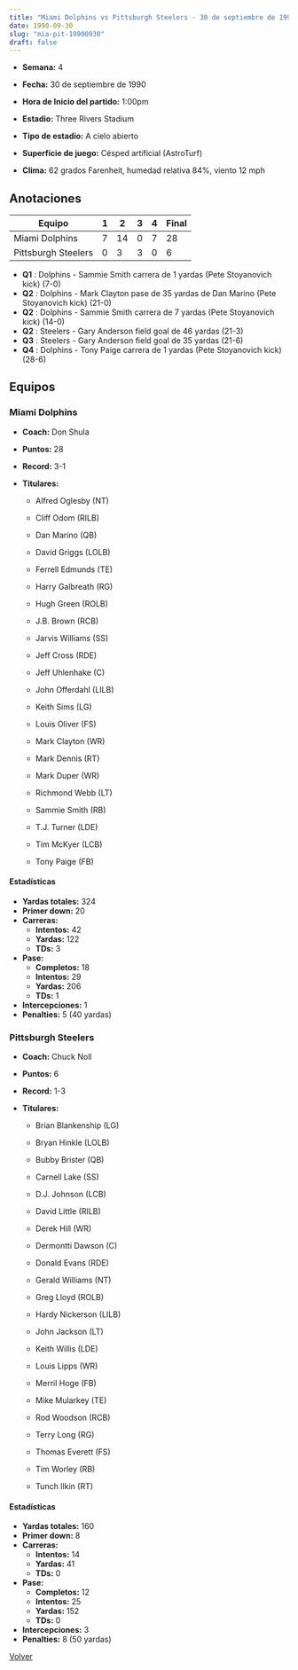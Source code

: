 ```yaml
---
title: "Miami Dolphins vs Pittsburgh Steelers - 30 de septiembre de 1990"
date: 1990-09-30
slug: "mia-pit-19900930"
draft: false
---
```


* **Semana:** 4
* **Fecha:** 30 de septiembre de 1990

* **Hora de Inicio del partido:** 1:00pm
* **Estadio:** Three Rivers Stadium
* **Tipo de estadio:** A cielo abierto
* **Superficie de juego:** Césped artificial (AstroTurf)
* **Clima:** 62 grados Farenheit, humedad relativa 84%, viento 12 mph





## Anotaciones
| Equipo | 1 | 2 | 3 | 4 | Final |
|--------|---|---|---|---|-------|
| Miami Dolphins  | 7 | 14 | 0 | 7  | 28 |
| Pittsburgh Steelers  | 0 | 3 | 3 | 0  | 6 |
* **Q1** : Dolphins - Sammie Smith carrera de 1 yardas (Pete Stoyanovich kick) (7-0)
* **Q2** : Dolphins - Mark Clayton pase de 35 yardas de Dan Marino (Pete Stoyanovich kick) (21-0)
* **Q2** : Dolphins - Sammie Smith carrera de 7 yardas (Pete Stoyanovich kick) (14-0)
* **Q2** : Steelers - Gary Anderson field goal de 46 yardas (21-3)
* **Q3** : Steelers - Gary Anderson field goal de 35 yardas (21-6)
* **Q4** : Dolphins - Tony Paige carrera de 1 yardas (Pete Stoyanovich kick) (28-6)


## Equipos


### Miami Dolphins
* **Coach:** Don Shula
* **Puntos:** 28
* **Record:** 3-1
* **Titulares:** 

  * Alfred Oglesby (NT) 

  * Cliff Odom (RILB) 

  * Dan Marino (QB) 

  * David Griggs (LOLB) 

  * Ferrell Edmunds (TE) 

  * Harry Galbreath (RG) 

  * Hugh Green (ROLB) 

  * J.B. Brown (RCB) 

  * Jarvis Williams (SS) 

  * Jeff Cross (RDE) 

  * Jeff Uhlenhake (C) 

  * John Offerdahl (LILB) 

  * Keith Sims (LG) 

  * Louis Oliver (FS) 

  * Mark Clayton (WR) 

  * Mark Dennis (RT) 

  * Mark Duper (WR) 

  * Richmond Webb (LT) 

  * Sammie Smith (RB) 

  * T.J. Turner (LDE) 

  * Tim McKyer (LCB) 

  * Tony Paige (FB) 

#### Estadísticas
* **Yardas totales:** 324
* **Primer down:** 20
* **Carreras:**
  * **Intentos:** 42
  * **Yardas:** 122
  * **TDs:** 3
* **Pase:**
  * **Completos:** 18
  * **Intentos:** 29
  * **Yardas:** 206
  * **TDs:** 1
* **Intercepciones:** 1
* **Penalties:** 5 (40 yardas)

### Pittsburgh Steelers
* **Coach:** Chuck Noll
* **Puntos:** 6
* **Record:** 1-3
* **Titulares:** 

  * Brian Blankenship (LG) 

  * Bryan Hinkle (LOLB) 

  * Bubby Brister (QB) 

  * Carnell Lake (SS) 

  * D.J. Johnson (LCB) 

  * David Little (RILB) 

  * Derek Hill (WR) 

  * Dermontti Dawson (C) 

  * Donald Evans (RDE) 

  * Gerald Williams (NT) 

  * Greg Lloyd (ROLB) 

  * Hardy Nickerson (LILB) 

  * John Jackson (LT) 

  * Keith Willis (LDE) 

  * Louis Lipps (WR) 

  * Merril Hoge (FB) 

  * Mike Mularkey (TE) 

  * Rod Woodson (RCB) 

  * Terry Long (RG) 

  * Thomas Everett (FS) 

  * Tim Worley (RB) 

  * Tunch Ilkin (RT) 

#### Estadísticas
* **Yardas totales:** 160
* **Primer down:** 8
* **Carreras:**
  * **Intentos:** 14
  * **Yardas:** 41
  * **TDs:** 0
* **Pase:**
  * **Completos:** 12
  * **Intentos:** 25
  * **Yardas:** 152
  * **TDs:** 0
* **Intercepciones:** 3
* **Penalties:** 8 (50 yardas)


[Volver](/historia/1990)

